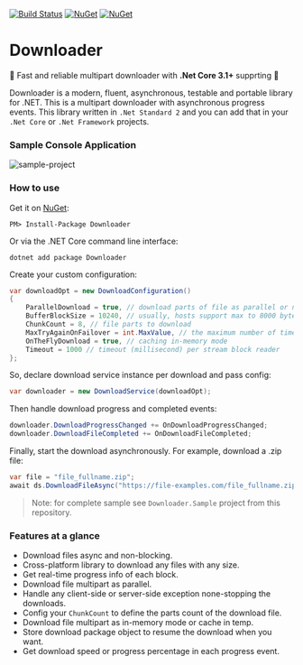 [![Build Status](https://ci.appveyor.com/api/projects/status/github/bezzad/downloader?branch=master&svg=true)](https://ci.appveyor.com/project/bezzad/downloader) 
[![NuGet](https://img.shields.io/nuget/dt/downloader.svg)](https://www.nuget.org/packages/downloader) 
[![NuGet](https://img.shields.io/nuget/vpre/downloader.svg)](https://www.nuget.org/packages/downloader)

# Downloader

:rocket: Fast and reliable multipart downloader with **.Net Core 3.1+** supprting :rocket:

Downloader is a modern, fluent, asynchronous, testable and portable library for .NET. This is a multipart downloader with asynchronous progress events.
This library written in `.Net Standard 2` and you can add that in your `.Net Core` or `.Net Framework` projects.

### Sample Console Application
![sample-project](https://github.com/bezzad/Downloader/raw/master/sample.png)

### How to use

Get it on [NuGet](https://www.nuget.org/packages/Downloader):

    PM> Install-Package Downloader

Or via the .NET Core command line interface:

    dotnet add package Downloader

Create your custom configuration:
```csharp
var downloadOpt = new DownloadConfiguration()
{
    ParallelDownload = true, // download parts of file as parallel or not
    BufferBlockSize = 10240, // usually, hosts support max to 8000 bytes
    ChunkCount = 8, // file parts to download
    MaxTryAgainOnFailover = int.MaxValue, // the maximum number of times to fail.
    OnTheFlyDownload = true, // caching in-memory mode
    Timeout = 1000 // timeout (millisecond) per stream block reader
};
```

So, declare download service instance per download and pass config:
```csharp
var downloader = new DownloadService(downloadOpt);
```

Then handle download progress and completed events:
```csharp
downloader.DownloadProgressChanged += OnDownloadProgressChanged;
downloader.DownloadFileCompleted += OnDownloadFileCompleted;    
```

Finally, start the download asynchronously. For example, download a .zip file:
```csharp
var file = "file_fullname.zip";
await ds.DownloadFileAsync("https://file-examples.com/file_fullname.zip", file);
```

> Note: for complete sample see `Downloader.Sample` project from this repository.


### Features at a glance

- Download files async and non-blocking.
- Cross-platform library to download any files with any size.
- Get real-time progress info of each block.
- Download file multipart as parallel.
- Handle any client-side or server-side exception none-stopping the downloads.
- Config your `ChunkCount` to define the parts count of the download file.
- Download file multipart as in-memory mode or cache in temp.
- Store download package object to resume the download when you want.
- Get download speed or progress percentage in each progress event.